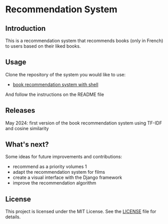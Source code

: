 # Recommendation System

## Introduction

This is a recommendation system that recommends books (only in French) to users based on their liked books.

## Usage

Clone the repository of the system you would like to use:
- [book recommendation system with shell](https://github.com/mducos/recommandation_system/tree/main/ShellScript)

And follow the instructions on the README file

## Releases

May 2024: first version of the book recommendation system using TF-IDF and cosine similarity

## What's next?

Some ideas for future improvements and contributions: 
- recommend as a priority volumes 1
- adapt the recommendation system for films
- create a visual interface with the Django framework
- improve the recommendation algorithm

## License

This project is licensed under the MIT License. See the [LICENSE](LICENSE) file for details.